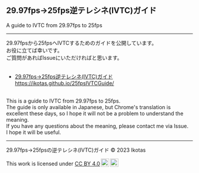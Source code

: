## 29.97fps→25fps逆テレシネ(IVTC)ガイド

A guide to IVTC from 29.97fps to 25fps

---
29.97fpsから25fpsへIVTCするためのガイドを公開しています。  
お役に立てば幸いです。  
ご質問があればIssueにいただければと思います。
<br><br>
* [29.97fps→25fps逆テレシネ(IVTC)ガイド](https://ikotas.github.io/25fpsIVTCGuide/)  
  https://ikotas.github.io/25fpsIVTCGuide/

<br>
This is a guide to IVTC from 29.97fps to 25fps.<br>
The guide is only available in Japanese, but Chrome's translation is excellent these days, so I hope it will not be a problem to understand the meaning.<br>
If you have any questions about the meaning, please contact me via Issue.<br>
I hope it will be useful.

---
29.97fps→25fpsの逆テレシネ(IVTC)ガイド &copy; 2023 Ikotas

<p xmlns:cc="http://creativecommons.org/ns#" >This work is licensed under <a href="http://creativecommons.org/licenses/by/4.0/?ref=chooser-v1" target="_blank" rel="license noopener noreferrer" style="display:inline-block;">CC BY 4.0<img style="height:22px!important;margin-left:3px;vertical-align:text-bottom;" src="https://mirrors.creativecommons.org/presskit/icons/cc.svg?ref=chooser-v1"><img style="height:22px!important;margin-left:3px;vertical-align:text-bottom;" src="https://mirrors.creativecommons.org/presskit/icons/by.svg?ref=chooser-v1"></a></p>
